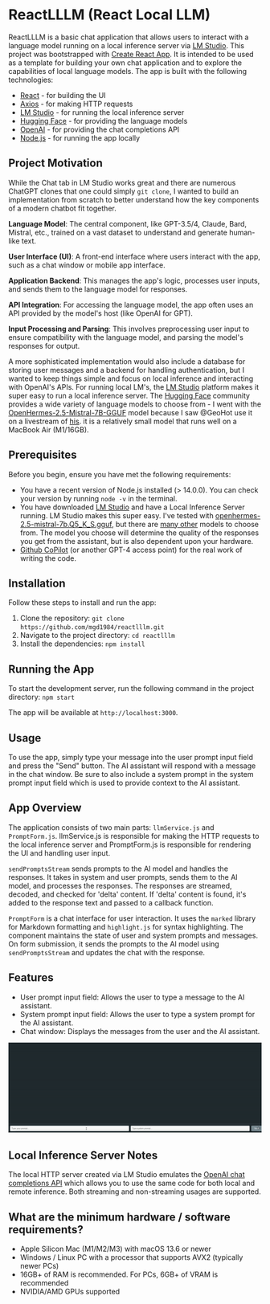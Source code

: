 # ReactLLLM (React Local LLM)

ReactLLLM is a basic chat application that allows users to interact with a language model running on a local inference server via [LM Studio](https://lmstudio.ai). This project was bootstrapped with [Create React App](www.github.com/facebook/create-react-app). It is intended to be used as a template for building your own chat application and to explore the capabilities of local language models. The app is built with the following technologies:

- [React](https://reactjs.org/) - for building the UI
- [Axios](https://axios-http.com/ ) - for making HTTP requests
- [LM Studio](https://lmstudio.ai/)  - for running the local inference server
- [Hugging Face](https://huggingface.co/) - for providing the language models
- [OpenAI](https://openai.com/) - for providing the chat completions API
- [Node.js](https://nodejs.org/en/) - for running the app locally


## Project Motivation

While the Chat tab in LM Studio works great and there are numerous ChatGPT clones that one could simply `git clone`, I wanted to build an implementation from scratch to better understand how the key components of a modern chatbot fit together. 

**Language Model**: The central component, like GPT-3.5/4, Claude, Bard, Mistral, etc., trained on a vast dataset to understand and generate human-like text.

**User Interface (UI)**: A front-end interface where users interact with the app, such as a chat window or mobile app interface.

**Application Backend**: This manages the app's logic, processes user inputs, and sends them to the language model for responses.

**API Integration**: For accessing the language model, the app often uses an API provided by the model's host (like OpenAI for GPT).

**Input Processing and Parsing**: This involves preprocessing user input to ensure compatibility with the language model, and parsing the model's responses for output.

A more sophisticated implementation would also include a database for storing user messages and a backend for handling authentication, but I wanted to keep things simple and focus on local inference and interacting with OpenAI's APIs. For running local LM's, the [LM Studio](https://lmstudio.ai/) platform makes it super easy to run a local inference server. The [Hugging Face](https://huggingface.co/) community provides a wide variety of language models to choose from - I went with the [OpenHermes-2.5-Mistral-7B-GGUF](https://huggingface.co/TheBloke/OpenHermes-2.5-Mistral-7B-GGUF) model because I saw @GeoHot use it on a livestream of [his](https://www.youtube.com/watch?v=2QO3vzwHXhg&ab_channel=georgehotzarchive). it is a relatively small model that runs well on a MacBook Air (M1/16GB). 

## Prerequisites

Before you begin, ensure you have met the following requirements:

- You have a recent version of Node.js installed (> 14.0.0). You can check your version by running `node -v` in the terminal.
- You have downloaded [LM Studio](https://lmstudio.ai/) and have a Local Inference Server running. LM Studio makes this super easy. I've tested with [openhermes-2.5-mistral-7b.Q5_K_S.gguf](https://huggingface.co/TheBloke/OpenHermes-2.5-Mistral-7B-GGUF), but there are [many other](https://huggingface.co/TheBloke) models to choose from. The model you choose will determine the quality of the responses you get from the assistant, but is also dependent upon your hardware. 
- [Github CoPilot](https://copilot.github.com/) (or another GPT-4 access point) for the real work of writing the code.


## Installation

Follow these steps to install and run the app:

1. Clone the repository: `git clone https://github.com/mgd1984/reactlllm.git`
2. Navigate to the project directory: `cd reactlllm`
3. Install the dependencies: `npm install`


## Running the App

To start the development server, run the following command in the project directory: `npm start`

The app will be available at `http://localhost:3000`.

## Usage

To use the app, simply type your message into the user prompt input field and press the "Send" button. The AI assistant will respond with a message in the chat window. Be sure to also include a system prompt in the system prompt input field which is used to provide context to the AI assistant. 

## App Overview

The application consists of two main parts: `llmService.js` and `PromptForm.js`. llmService.js is responsible for making the HTTP requests to the local inference server and PromptForm.js is responsible for rendering the UI and handling user input. 


`sendPromptsStream` sends prompts to the AI model and handles the responses. It takes in system and user prompts, sends them to the AI model, and processes the responses. The responses are streamed, decoded, and checked for 'delta' content. If 'delta' content is found, it's added to the response text and passed to a callback function.


`PromptForm` is a chat interface for user interaction. It uses the `marked` library for Markdown formatting and `highlight.js` for syntax highlighting. The component maintains the state of user and system prompts and messages. On form submission, it sends the prompts to the AI model using `sendPromptsStream` and updates the chat with the response.


## Features

- User prompt input field: Allows the user to type a message to the AI assistant.
- System prompt input field: Allows the user to type a system prompt for the AI assistant.
- Chat window: Displays the messages from the user and the AI assistant.

![Screenshot](ezgif.com-speed.gif)

## Local Inference Server Notes

The local HTTP server created via LM Studio emulates the [OpenAI chat completions API](https://platform.openai.com/docs/guides/text-generation/chat-completions-api) which allows you to use the same code for both local and remote inference. Both streaming and non-streaming usages are supported.

## What are the minimum hardware / software requirements?
- Apple Silicon Mac (M1/M2/M3) with macOS 13.6 or newer
- Windows / Linux PC with a processor that supports AVX2 (typically newer PCs)
- 16GB+ of RAM is recommended. For PCs, 6GB+ of VRAM is recommended
- NVIDIA/AMD GPUs supported

